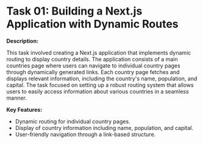 # Task 01: Building a Next.js Application with Dynamic Routes

**Description:**

This task involved creating a Next.js application that implements dynamic routing to display country details. The application consists of a main countries page where users can navigate to individual country pages through dynamically generated links. Each country page fetches and displays relevant information, including the country's name, population, and capital. The task focused on setting up a robust routing system that allows users to easily access information about various countries in a seamless manner. 

**Key Features:**
- Dynamic routing for individual country pages.
- Display of country information including name, population, and capital.
- User-friendly navigation through a link-based structure.
